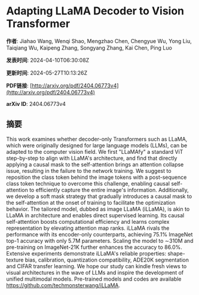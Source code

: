 # Adapting LLaMA Decoder to Vision Transformer

**作者**: Jiahao Wang, Wenqi Shao, Mengzhao Chen, Chengyue Wu, Yong Liu, Taiqiang Wu, Kaipeng Zhang, Songyang Zhang, Kai Chen, Ping Luo

**发表时间**: 2024-04-10T06:30:08Z

**更新时间**: 2024-05-27T10:13:26Z

**PDF链接**: [http://arxiv.org/pdf/2404.06773v4](http://arxiv.org/pdf/2404.06773v4)

**arXiv ID**: 2404.06773v4

## 摘要

This work examines whether decoder-only Transformers such as LLaMA, which
were originally designed for large language models (LLMs), can be adapted to
the computer vision field. We first "LLaMAfy" a standard ViT step-by-step to
align with LLaMA's architecture, and find that directly applying a causal mask
to the self-attention brings an attention collapse issue, resulting in the
failure to the network training. We suggest to reposition the class token
behind the image tokens with a post-sequence class token technique to overcome
this challenge, enabling causal self-attention to efficiently capture the
entire image's information. Additionally, we develop a soft mask strategy that
gradually introduces a causal mask to the self-attention at the onset of
training to facilitate the optimization behavior. The tailored model, dubbed as
image LLaMA (iLLaMA), is akin to LLaMA in architecture and enables direct
supervised learning. Its causal self-attention boosts computational efficiency
and learns complex representation by elevating attention map ranks. iLLaMA
rivals the performance with its encoder-only counterparts, achieving 75.1%
ImageNet top-1 accuracy with only 5.7M parameters. Scaling the model to
$\sim$310M and pre-training on ImageNet-21K further enhances the accuracy to
86.0%. Extensive experiments demonstrate iLLaMA's reliable properties:
shape-texture bias, calibration, quantization compatibility, ADE20K
segmentation and CIFAR transfer learning. We hope our study can kindle fresh
views to visual architectures in the wave of LLMs and inspire the development
of unified multimodal models. Pre-trained models and codes are available
https://github.com/techmonsterwang/iLLaMA.
